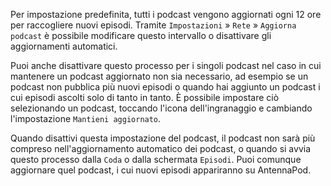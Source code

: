 Per impostazione predefinita, tutti i podcast vengono aggiornati ogni 12 ore per raccogliere nuovi episodi. Tramite `Impostazioni` » `Rete` » `Aggiorna podcast` è possibile modificare questo intervallo o disattivare gli aggiornamenti automatici.

Puoi anche disattivare questo processo per i singoli podcast nel caso in cui mantenere un podcast aggiornato non sia necessario, ad esempio se un podcast non pubblica più nuovi episodi o quando hai aggiunto un podcast i cui episodi ascolti solo di tanto in tanto. È possibile impostare ciò selezionando un podcast, toccando l'icona dell'ingranaggio e cambiando l'impostazione `Mantieni aggiornato`.

Quando disattivi questa impostazione del podcast, il podcast non sarà più compreso nell'aggiornamento automatico dei podcast, o quando si avvia questo processo dalla `Coda` o dalla schermata `Episodi`. Puoi comunque aggiornare quel podcast, i cui nuovi episodi appariranno su AntennaPod.
